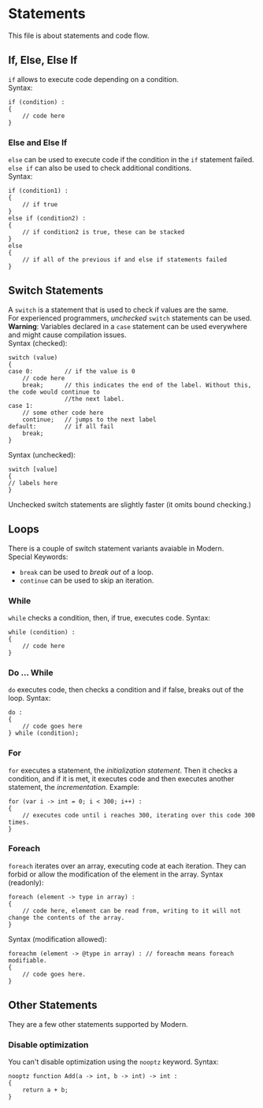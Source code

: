 # Statements
This file is about statements and code flow.
## If, Else, Else If
`if` allows to execute code depending on a condition.  
Syntax:  
```
if (condition) :
{
    // code here
}
```
### Else and Else If
`else` can be used to execute code if the condition in the `if` statement failed.  
`else if` can also be used to check additional conditions.  
Syntax:  
```
if (condition1) :
{
    // if true
}
else if (condition2) :
{
    // if condition2 is true, these can be stacked
}
else
{
    // if all of the previous if and else if statements failed
}
```
## Switch Statements
A `switch` is a statement that is used to check if values are the same.  
For experienced programmers, *unchecked* `switch` statements can be used.  
**Warning**: Variables declared in a `case` statement can be used everywhere  
and might cause compilation issues.  
Syntax (checked):  
```
switch (value)
{
case 0:         // if the value is 0
    // code here
    break;      // this indicates the end of the label. Without this, the code would continue to
                //the next label.
case 1:
    // some other code here
    continue;   // jumps to the next label
default:        // if all fail
    break;
}
```  
Syntax (unchecked):  
```
switch [value]
{
// labels here
}
```  
Unchecked switch statements are slightly faster (it omits bound checking.)
## Loops
There is a couple of switch statement variants avaiable in Modern.  
Special Keywords:  
 - `break` can be used to *break out* of a loop.  
 - `continue` can be used to skip an iteration.
### While
`while` checks a condition, then, if true, executes code. Syntax:  
```
while (condition) :
{
    // code here
}
```
### Do ... While
`do` executes code, then checks a condition and if false, breaks out of the loop. Syntax:  
```
do :
{
    // code goes here
} while (condition);
```
### For
`for` executes a statement, the *initialization statement*. Then it checks a condition, and if it is met, it executes code and then executes another statement, the *incrementation*. Example:  
```
for (var i -> int = 0; i < 300; i++) :
{
    // executes code until i reaches 300, iterating over this code 300 times.
}
```
### Foreach
`foreach` iterates over an array, executing code at each iteration. They can forbid or allow the modification of the element in the array. Syntax (readonly):  
```
foreach (element -> type in array) :
{
    // code here, element can be read from, writing to it will not change the contents of the array.
}
```  
Syntax (modification allowed):  
```
foreachm (element -> @type in array) : // foreachm means foreach modifiable.
{
    // code goes here.
}
```
## Other Statements
They are a few other statements supported by Modern.
### Disable optimization
You can't disable optimization using the `nooptz` keyword. Syntax:  
```
nooptz function Add(a -> int, b -> int) -> int :
{
    return a + b;
}
```